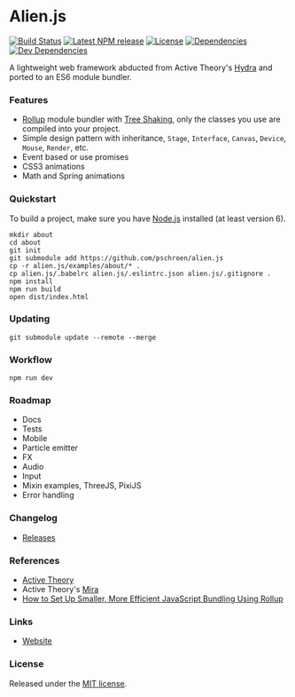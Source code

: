 # Alien.js
[![Build Status](https://travis-ci.org/pschroen/alien.js.svg)]()
[![Latest NPM release](https://img.shields.io/npm/v/alien.js.svg)]()
[![License](https://img.shields.io/npm/l/alien.js.svg)]()
[![Dependencies](https://img.shields.io/david/pschroen/alien.js.svg)]()
[![Dev Dependencies](https://img.shields.io/david/dev/pschroen/alien.js.svg)]()

A lightweight web framework abducted from Active Theory's [Hydra](https://medium.com/@activetheory/mira-exploring-the-potential-of-the-future-web-e1f7f326d58e) and ported to an ES6 module bundler.

### Features

* [Rollup](https://rollupjs.org/) module bundler with [Tree Shaking](https://github.com/rollup/rollup#tree-shaking), only the classes you use are compiled into your project.
* Simple design pattern with inheritance, `Stage`, `Interface`, `Canvas`, `Device`, `Mouse`, `Render`, etc.
* Event based or use promises
* CSS3 animations
* Math and Spring animations

### Quickstart

To build a project, make sure you have [Node.js](https://nodejs.org/) installed (at least version 6).

```
mkdir about
cd about
git init
git submodule add https://github.com/pschroen/alien.js
cp -r alien.js/examples/about/* .
cp alien.js/.babelrc alien.js/.eslintrc.json alien.js/.gitignore .
npm install
npm run build
open dist/index.html
```

### Updating

```
git submodule update --remote --merge
```

### Workflow

```
npm run dev
```

### Roadmap

* Docs
* Tests
* Mobile
* Particle emitter
* FX
* Audio
* Input
* Mixin examples, ThreeJS, PixiJS
* Error handling

### Changelog

* [Releases](https://github.com/pschroen/alien.js/releases)

### References

* [Active Theory](https://activetheory.net/)
* Active Theory's [Mira](https://medium.com/@activetheory/mira-exploring-the-potential-of-the-future-web-e1f7f326d58e)
* [How to Set Up Smaller, More Efficient JavaScript Bundling Using Rollup](https://code.lengstorf.com/learn-rollup-js/)

### Links

* [Website](https://alien.js.org/)

### License

Released under the [MIT license](LICENSE).

